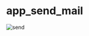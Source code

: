 # app_send_mail


![send](https://user-images.githubusercontent.com/83648293/154874131-1594981d-fcfc-4b47-ab1d-10fdd6445523.png)

